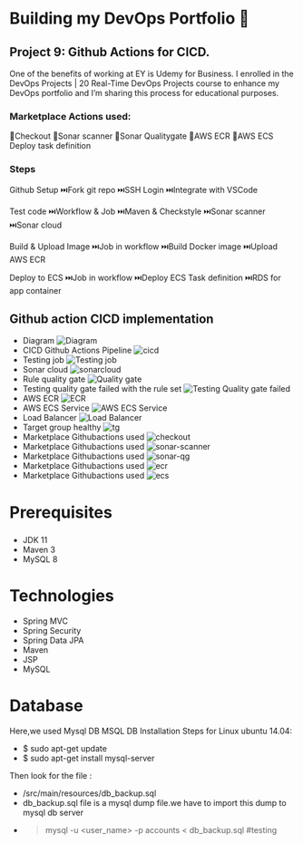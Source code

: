 # Building my DevOps Portfolio 🚀

## Project 9: Github Actions for CICD.
One of the benefits of working at EY is Udemy for Business. I enrolled in the DevOps Projects | 20 Real-Time DevOps Projects course to enhance my DevOps portfolio and I’m sharing this process for educational purposes.


### Marketplace Actions used: 
🖤Checkout
🖤Sonar scanner
🖤Sonar Qualitygate
🖤AWS ECR
🖤AWS ECS Deploy task definition

### Steps
Github Setup 
⏭️Fork git repo
⏭️SSH Login
⏭️Integrate with VSCode

Test code
⏭️Workflow & Job
⏭️Maven & Checkstyle
⏭️Sonar scanner
⏭️Sonar cloud

Build & Upload Image
⏭️Job in workflow
⏭️Build Docker image
⏭️Upload AWS ECR

Deploy to ECS
⏭️Job in workflow
⏭️Deploy ECS Task definition
⏭️RDS for app container


## Github action CICD implementation
- Diagram
![Diagram](images/githubActions-CICD.drawio.png)
- CICD Github Actions Pipeline
![cicd](images/cicd-githubactions.png)
- Testing job
![Testing job](images/qualitygate-passed.png)
- Sonar cloud
![sonarcloud](images/sonarcloud.png)
- Rule quality gate
![Quality gate](images/qualitygaterule.png)
- Testing quality gate failed with the rule set
![Testing Quality gate failed](images/qg-failed.png)
- AWS ECR
![ECR](images/ecr-image.png)
- AWS ECS Service
![AWS ECS Service](images/ecs-service.png)
- Load Balancer
![Load Balancer](images/load-balancer.png)
- Target group healthy
![tg](images/target-group-healthy.png)
- Marketplace Githubactions used
![checkout](images/actions-checkout.png)
- Marketplace Githubactions used
![sonar-scanner](images/actions-sonnar-scanner.png)
- Marketplace Githubactions used
![sonar-qg](images/actions-sonar-qualitygate.png)
- Marketplace Githubactions used
![ecr](images/actions-aws-ecr.png)
- Marketplace Githubactions used
![ecs](images/actions-aws-ecs.png)

# Prerequisites
#####
- JDK 11
- Maven 3
- MySQL 8 

# Technologies 
- Spring MVC
- Spring Security
- Spring Data JPA
- Maven
- JSP
- MySQL
# Database
Here,we used Mysql DB 
MSQL DB Installation Steps for Linux ubuntu 14.04:
- $ sudo apt-get update
- $ sudo apt-get install mysql-server

Then look for the file :
- /src/main/resources/db_backup.sql
- db_backup.sql file is a mysql dump file.we have to import this dump to mysql db server
- > mysql -u <user_name> -p accounts < db_backup.sql
#testing
